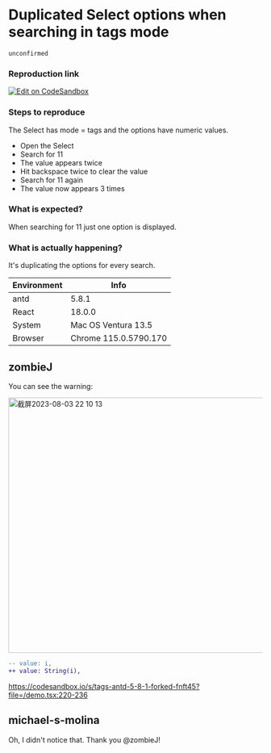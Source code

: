 # Duplicated Select options when searching in tags mode

`unconfirmed`

### Reproduction link

[![Edit on CodeSandbox](https://codesandbox.io/static/img/play-codesandbox.svg)](https://codesandbox.io/s/tags-antd-5-8-1-forked-5t2fpc)

### Steps to reproduce

The Select has mode = tags and the options have numeric values.

- Open the Select
- Search for 11
- The value appears twice
- Hit backspace twice to clear the value
- Search for 11 again
- The value now appears 3 times

### What is expected?

When searching for 11 just one option is displayed.

### What is actually happening?

It's duplicating the options for every search.

| Environment | Info                  |
| ----------- | --------------------- |
| antd        | 5.8.1                 |
| React       | 18.0.0                |
| System      | Mac OS Ventura 13.5   |
| Browser     | Chrome 115.0.5790.170 |

<!-- generated by ant-design-issue-helper. DO NOT REMOVE -->

## zombieJ

You can see the warning:

<img width="506" alt="截屏2023-08-03 22 10 13" src="https://github.com/ant-design/ant-design/assets/5378891/e96fb465-fa42-41a2-8331-86312b451f5f">

```diff
-- value: i,
++ value: String(i),
```

https://codesandbox.io/s/tags-antd-5-8-1-forked-fnft45?file=/demo.tsx:220-236

## michael-s-molina

Oh, I didn't notice that. Thank you @zombieJ!

